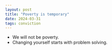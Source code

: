 ```yaml
---
layout: post
title: "Poverty is temporary"
date: 2024-03-31
tags: conviction
---
```

<ul>
  <li>We will not be poverty.</li>
  <li>Changing yourself starts with problem solving.</li>
</ul>
